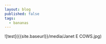 ```yaml
---
layout: blog
published: false
tags:
  - bananas
---
```

![test]({{site.baseurl}}/media/Janet E COWS.jpg)
